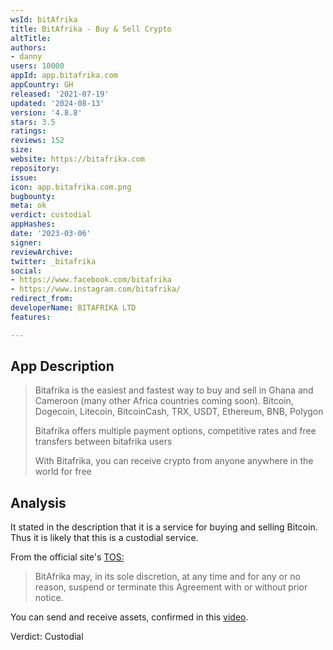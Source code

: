 ```yaml
---
wsId: bitAfrika
title: BitAfrika - Buy & Sell Crypto
altTitle: 
authors:
- danny
users: 10000
appId: app.bitafrika.com
appCountry: GH
released: '2021-07-19'
updated: '2024-08-13'
version: '4.8.8'
stars: 3.5
ratings: 
reviews: 152
size: 
website: https://bitafrika.com
repository: 
issue: 
icon: app.bitafrika.com.png
bugbounty: 
meta: ok
verdict: custodial
appHashes: 
date: '2023-03-06'
signer: 
reviewArchive: 
twitter: _bitafrika
social:
- https://www.facebook.com/bitafrika
- https://www.instagram.com/bitafrika/
redirect_from: 
developerName: BITAFRIKA LTD
features: 

---
```


## App Description

> Bitafrika is the easiest and fastest way to buy and sell in Ghana and Cameroon (many other Africa countries coming soon). Bitcoin, Dogecoin, Litecoin, BitcoinCash, TRX, USDT, Ethereum, BNB, Polygon
>
> Bitafrika offers multiple payment options, competitive rates and free transfers between bitafrika users
>
> With Bitafrika, you can receive crypto from anyone anywhere in the world for free

## Analysis

It stated in the description that it is a service for buying and selling Bitcoin. Thus it is likely that this is a custodial service.

From the official site's [TOS:](https://bitafrika.com/tos)

> BitAfrika may, in its sole discretion, at any time and for any or no reason, suspend or terminate this Agreement with or without prior notice.

You can send and receive assets, confirmed in this [video](https://www.youtube.com/watch?v=9ngo0NGkVqM).

Verdict: Custodial